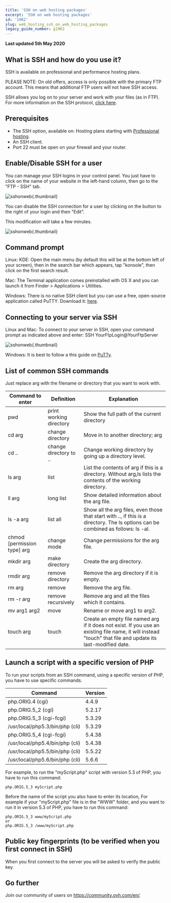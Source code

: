 ```yaml
---
title: 'SSH on web hosting packages'
excerpt: 'SSH on web hosting packages'
id: '1962'
slug: web_hosting_ssh_on_web_hosting_packages
legacy_guide_number: g1962
---
```


**Last updated 5th May 2020**

## What is SSH and how do you use it?
SSH is available on professional and performance hosting plans.

PLEASE NOTE: On old offers, access is only possible with the primary FTP account. This means that additional FTP users will not have SSH access. 

SSH allows you log on to your server and work with your files (as in FTP).
For more information on the SSH protocol, [click here](https://en.wikipedia.org/wiki/Secure_Shell).

## Prerequisites

- The SSH option, available on: Hosting plans starting with [Professional hosting](https://www.ovh.com/asia/web-hosting/).
- An SSH client.
- Port 22 must be open on your firewall and your router.

## Enable/Disable SSH for a user
You can manage your SSH logins in your control panel. You just have to click on the name of your website in the left-hand column, then go to the "FTP - SSH" tab.

![sshonweb](images/sshguide_screen1.png){.thumbnail}

You can disable the SSH connection for a user by clicking on the button to the right of your login and then "Edit".

This modification will take a few minutes.

![sshonweb](images/sshguide_screen2.png){.thumbnail}

## Command prompt
Linux: KDE: Open the main menu (by default this will be at the bottom left of your screen), then in the search bar which appears, tap "konsole", then click on the first search result.

Mac: The Terminal application comes preinstalled with OS X and you can launch it from Finder > Applications > Utilities.

Windows: There is no native SSH client but you can use a free, open-source application called PuTTY. Download it: [here](http://www.putty.org/).

## Connecting to your server via SSH
Linux and Mac: To connect to your server in SSH, open your command prompt as indicated above and enter:
SSH YourFtpLogin@YourFtpServer

![sshonweb](images/img_3093.jpg){.thumbnail}

Windows: It is best to follow a this guide on
[PuTTy](../web_hosting_using_putty_on_windows/).

## List of common SSH commands
Just replace arg with the filename or directory that you want to work with. 

|Command to enter|Definition|Explanation|
|---|---|---|
|pwd|print working directory|Show the full path of the current directory|
|cd arg| change directory | Move in to another directory; arg |refers to this new directory. The cd command without adding arg goes to the home directory. | 
|cd ..|change directory to ..|Change working directory by going up a directory level.|
|ls arg|list|List the contents of arg if this is a directory. Without arg,ls lists the contents of the working directory.|
|ll arg|long list|Show detailed information about the arg file.|
|ls -a arg|list all|Show all the arg files, even those that start with .., if this is a directory. The ls options can be combined as follows: ls -al.|
|chmod [permission type]  arg|change  mode|Change permissions for the arg file.|
|mkdir arg|make directory|Create the arg directory.|
|rmdir arg|remove directory|Remove the arg directory if it is empty.|
|rm arg|remove|Remove the arg file.|
|rm -r arg|remove recursively|Remove arg and all the files which it contains.|
|mv arg1 arg2|move|Rename or move arg1 to arg2.|
|touch arg|touch|Create an empty file named arg if it does not exist. If you use an existing file name, it will instead "touch" that file and update its last-modified date.|

## Launch a script with a specific version of PHP
To run your scripts from an SSH command, using a specific version of PHP, you have to use specific commands.

|Command|Version|
|---|---|
|php.ORIG.4 (cgi)|4.4.9|
|php.ORIG.5_2 (cgi)|5.2.17|
|php.ORIG.5_3 (cgi-fcgi)|5.3.29|
|/usr/local/php5.3/bin/php (cli)|5.3.29|
|php.ORIG.5_4 (cgi-fcgi)|5.4.38|
|/usr/local/php5.4/bin/php (cli)|5.4.38|
|/usr/local/php5.5/bin/php (cli)|5.5.22|
|/usr/local/php5.6/bin/php (cli)|5.6.6|

For example, to run the "myScript.php" script with version 5.3 of PHP, you have to run this command:

```
php.ORIG.5_3 myScript.php
```

Before the name of the script you also have to enter its location, 
For example if your "myScript.php" file is in the "WWW" folder, and you want to run it in version 5.3 of PHP, you have to run this command:

```
php.ORIG.5_3 www/myScript.php
or
php.ORIG.5_3 /www/myScript.php
```

## Public key fingerprints (to be verified when you first connect in SSH)
When you first connect to the server you will be asked to verify the public key.

## Go further

Join our community of users on <https://community.ovh.com/en/>.
